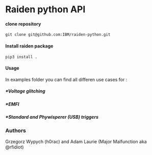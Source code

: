 # Raiden python API

#### clone repository
```
git clone git@github.com:IBM/raiden-python.git 
```

#### Install raiden package
```
pip3 install .
```

#### Usage

In examples folder you can find all differen use cases for :

##### *Voltage glitching
##### *EMFI
##### *Standard and Phywisperer (USB) triggers

### Authors

Grzegorz Wypych (h0rac) and Adam Laurie (Major Malfunction aka @rfidiot)
